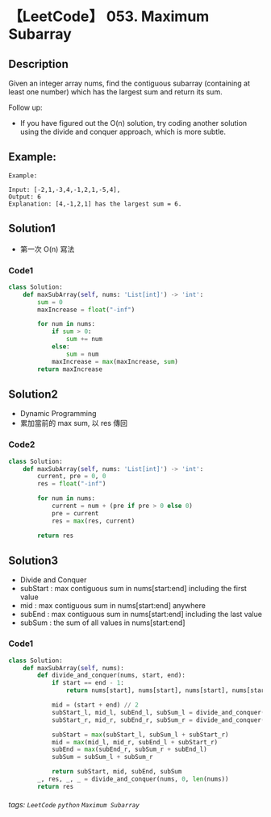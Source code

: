 # 【LeetCode】 053. Maximum Subarray

## Description
Given an integer array nums, find the contiguous subarray (containing at least one number) which has the largest sum and return its sum.

Follow up:

+ If you have figured out the O(n) solution, try coding another solution using the divide and conquer approach, which is more subtle.
## Example:

```
Example:

Input: [-2,1,-3,4,-1,2,1,-5,4],
Output: 6
Explanation: [4,-1,2,1] has the largest sum = 6.
```

## Solution1
* 第一次 O(n) 寫法

### Code1
```python
class Solution:
    def maxSubArray(self, nums: 'List[int]') -> 'int':
        sum = 0
        maxIncrease = float("-inf")

        for num in nums:
            if sum > 0:
                sum += num
            else:
                sum = num
            maxIncrease = max(maxIncrease, sum)
        return maxIncrease
```
## Solution2
* Dynamic Programming
* 累加當前的 max sum, 以 res 傳回

### Code2
```python
class Solution:
    def maxSubArray(self, nums: 'List[int]') -> 'int':
        current, pre = 0, 0
        res = float("-inf")

        for num in nums:
            current = num + (pre if pre > 0 else 0)
            pre = current
            res = max(res, current)

        return res
```

## Solution3
* Divide and Conquer
* subStart : max contiguous sum in nums[start:end] including the first value
* mid : max contiguous sum in nums[start:end] anywhere 
* subEnd : max contiguous sum in nums[start:end] including the last value
* subSum : the sum of all values in nums[start:end]

### Code1
```python
class Solution:
    def maxSubArray(self, nums):
        def divide_and_conquer(nums, start, end):
            if start == end - 1:
                return nums[start], nums[start], nums[start], nums[start]

            mid = (start + end) // 2
            subStart_l, mid_l, subEnd_l, subSum_l = divide_and_conquer(nums, start, mid)
            subStart_r, mid_r, subEnd_r, subSum_r = divide_and_conquer(nums, mid, end)

            subStart = max(subStart_l, subSum_l + subStart_r)
            mid = max(mid_l, mid_r, subEnd_l + subStart_r)
            subEnd = max(subEnd_r, subSum_r + subEnd_l)
            subSum = subSum_l + subSum_r

            return subStart, mid, subEnd, subSum
        _, res, _, _ = divide_and_conquer(nums, 0, len(nums))
        return res
```

###### tags: `LeetCode` `python` `Maximum Subarray` 